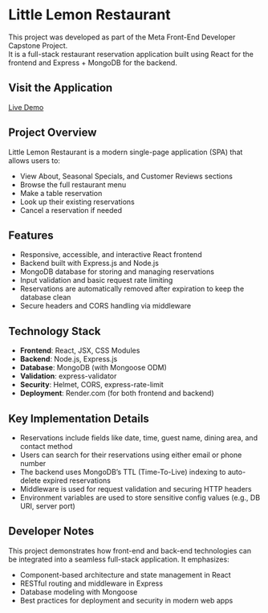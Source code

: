 # Little Lemon Restaurant

This project was developed as part of the Meta Front-End Developer Capstone Project.  
It is a full-stack restaurant reservation application built using React for the frontend and Express + MongoDB for the backend.

## Visit the Application

[Live Demo](https://little-lemon-2hrf.onrender.com/)

## Project Overview

Little Lemon Restaurant is a modern single-page application (SPA) that allows users to:

- View About, Seasonal Specials, and Customer Reviews sections
- Browse the full restaurant menu
- Make a table reservation
- Look up their existing reservations
- Cancel a reservation if needed

## Features

- Responsive, accessible, and interactive React frontend
- Backend built with Express.js and Node.js
- MongoDB database for storing and managing reservations
- Input validation and basic request rate limiting
- Reservations are automatically removed after expiration to keep the database clean
- Secure headers and CORS handling via middleware

## Technology Stack

- **Frontend**: React, JSX, CSS Modules
- **Backend**: Node.js, Express.js
- **Database**: MongoDB (with Mongoose ODM)
- **Validation**: express-validator
- **Security**: Helmet, CORS, express-rate-limit
- **Deployment**: Render.com (for both frontend and backend)

## Key Implementation Details

- Reservations include fields like date, time, guest name, dining area, and contact method
- Users can search for their reservations using either email or phone number
- The backend uses MongoDB’s TTL (Time-To-Live) indexing to auto-delete expired reservations
- Middleware is used for request validation and securing HTTP headers
- Environment variables are used to store sensitive config values (e.g., DB URI, server port)

## Developer Notes

This project demonstrates how front-end and back-end technologies can be integrated into a seamless full-stack application. It emphasizes:

- Component-based architecture and state management in React
- RESTful routing and middleware in Express
- Database modeling with Mongoose
- Best practices for deployment and security in modern web apps